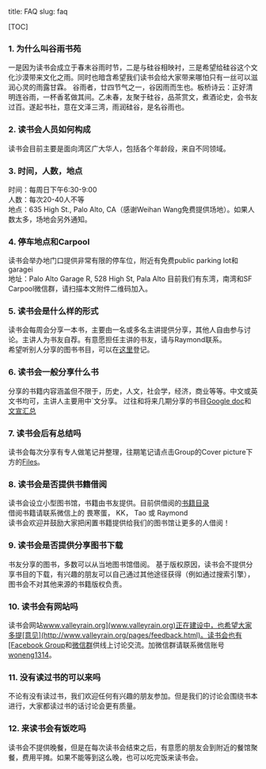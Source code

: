 title: FAQ
slug: faq

[TOC]

### 1. 为什么叫谷雨书苑
一是因为读书会成立于春末谷雨时节，二是与硅谷相映衬，三是希望给硅谷这个文化沙漠带来文化之雨。同时也暗含希望我们读书会给大家带来哪怕只有一丝可以滋润心灵的雨露甘霖。
谷雨者，廿四节气之一，谷因雨而生也。板桥诗云：正好清明连谷雨，一杯香茗做其间。乙未春，友聚于硅谷，品茶赏文，煮酒论史，会书友过百。遂起书社，意在文泽三湾，雨润硅谷，是名谷雨也。

### 2. 读书会人员如何构成
读书会目前主要是面向湾区广大华人，包括各个年龄段，来自不同领域。

### 3. 时间，人数，地点
时间：每周日下午6:30-9:00<br/>
人数：每次20-40人不等<br/>
地点：635 High St., Palo Alto, CA（感谢Weihan Wang免费提供场地）。如果人数太多，场地会另外通知。

### 4. 停车地点和Carpool
读书会举办地门口提供非常有限的停车位，附近有免费public parking lot和garagei<br>
地址：Palo Alto Garage R, 528 High St, Pala Alto
目前我们有东湾，南湾和SF Carpool微信群，请扫描本文附件二维码加入。

### 5. 读书会是什么样的形式
读书会每周会分享一本书，主要由一名或多名主讲提供分享，其他人自由参与讨论。主讲人为书友自荐。有意愿担任主讲的书友，请与Raymond联系。<br>
希望听别人分享的图书书目，可以在[这里](http://goo.gl/Trle5U)登记。

### 6. 读书会一般分享什么书
分享的书籍内容涵盖但不限于，历史，人文，社会学，经济，商业等等。中文或英文书均可，主讲人主要用中`文分享。
过往和将来几期分享的书目[Google doc](http://goo.gl/k8CgKM)和[文宣汇总](http://goo.gl/OTYGdA)

### 7. 读书会后有总结吗
读书会每次分享有专人做笔记并整理，往期笔记请点击Group的Cover picture下方的[Files](https://www.facebook.com/groups/ValleyRain/files/)。

### 8. 读书会是否提供书籍借阅
读书会设立小型图书馆，书籍由书友提供。目前供借阅的[书籍目录](http://goo.gl/Kt9HCV) <br>
借阅书籍请联系微信上的 畏寒蛋， KK， Tao 或 Raymond <br>
读书会欢迎并鼓励大家把闲置书籍提供给我们的图书馆让更多的人借阅！<br>

### 9. 读书会是否提供分享图书下载
书友分享的图书，多数可以从当地图书馆借阅。
基于版权原因，读书会不提供分享书目的下载，有兴趣的朋友可以自己通过其他途径获得（例如通过搜索引擎），图书会不对其他来源的书籍版权负责。

### 10. 读书会有网站吗
读书会网站[www.valleyrain.org](www.valleyrain.org)正在建设中，也希望大家多提[意见](http://www.valleyrain.org/pages/feedback.html)。读书会也有[Facebook Group](http://www.facebook.com/groups/ValleyRain)和[微信群](http://weixin.qq.com/g/AduHOh9yLie7It1V)供线上讨论交流。加微信群请联系微信账号[woneng1314](http://weixin.qq.com/r/NIjVzcvEBZZ6rY_u990m)。

### 11. 没有读过书的可以来吗
不论有没有读过书，我们欢迎任何有兴趣的朋友参加。但是我们的讨论会围绕书本进行，大家都读过书的话讨论会更有质量。

### 12. 来读书会有饭吃吗
读书会不提供晚餐，但是在每次读书会结束之后，有意愿的朋友会到附近的餐馆聚餐，费用平摊。如果不能等到这么晚，也可以吃完饭来读书会。
